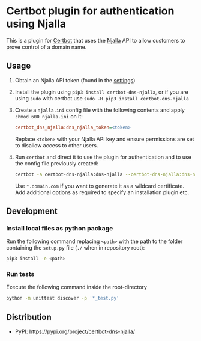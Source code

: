 # Certbot plugin for authentication using Njalla

This is a plugin for [Certbot](https://certbot.eff.org/) that uses the [Njalla](https://njal.la/) API
to allow customers to prove control of a domain name.

## Usage

1. Obtain an Njalla API token (found in the [settings](https://njal.la/settings/api/))

2. Install the plugin using `pip3 install certbot-dns-njalla`, or if you are using `sudo` with certbot use `sudo -H pip3 install certbot-dns-njalla`

3. Create a `njalla.ini` config file with the following contents and apply `chmod 600 njalla.ini` on it:

   ```ini
   certbot_dns_njalla:dns_njalla_token=<token>
   ```

   Replace `<token>` with your Njalla API key and ensure permissions are set
   to disallow access to other users.

4. Run `certbot` and direct it to use the plugin for authentication and to use
   the config file previously created:
   ```sh
   certbot -a certbot-dns-njalla:dns-njalla --certbot-dns-njalla:dns-njalla-credentials njalla.ini -d domain.com
   ```
   Use `*.domain.com` if you want to generate it as a wildcard certificate.  
   Add additional options as required to specify an installation plugin etc.

## Development

### Install local files as python package

Run the following command replacing `<path>` with the path to the folder containing the `setup.py` file (`./` when in repository root):

```sh
pip3 install -e <path>
```

### Run tests

Execute the following command inside the root-directory

```sh
python -m unittest discover -p '*_test.py'
```

## Distribution

- PyPI: https://pypi.org/project/certbot-dns-njalla/
